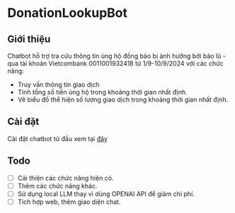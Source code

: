 # DonationLookupBot

## Giới thiệu
Chatbot hỗ trợ tra cứu thông tin ủng hộ đồng bào bị ảnh hưởng bởi bão lũ - qua tài khoản Vietcombank 0011001932418 từ 1/9-10/9/2024 với các chức năng:
  - Truy vấn thông tin giao dịch
  - Tính tổng số tiền ủng hộ trong khoảng thời gian nhất định.
  - Vẽ biểu đồ thể hiện số lượng giao dịch trong khoảng thời gian nhất định.
## Cài đặt 
Cài đặt chatbot từ đầu xem tại [đây](https://github.com/dauvannam1804/DonationLookupBot/blob/main/note/Note%20DonationLookupBot.pdf)

## Todo
- [ ] Cải thiện các chức năng hiện có.
- [ ] Thêm các chức năng khác.
- [ ] Sử dụng local LLM thay vì dùng OPENAI API để giảm chi phí.
- [ ] Tích hợp web, thêm giao diện chat.
